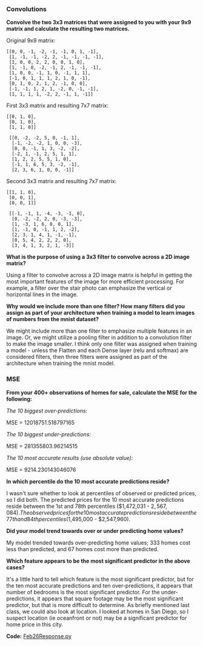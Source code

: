 ### Convolutions

**Convolve the two 3x3 matrices that were assigned to you with your 9x9 matrix and calculate the resulting two matrices.**

Original 9x9 matrix:

```
[[0, 0, -1, -2, -1, -1, 0, 1, -1],
 [1, -1, -1, -2, 2, -1, -1, -1, -1],
 [1, 0, 0, 2, 2, 0, 0, 1, 0],
 [1, -1, 0, -2, -1, 2, -1, -1, -1],
 [1, 0, 0, -1, 1, 0, -1, 1, 1],
 [-1, 0, 1, 1, 1, 2, 1, 0, -1],
 [0, 1, 0, 2, 1, 2, -1, 0, 0],
 [-1, -1, 1, 2, 1, -2, 0, -1, -1],
 [1, 1, 1, 1, -2, 2, -1, 1, -1]]
```

First 3x3 matrix and resulting 7x7 matrix:

```
[[0, 1, 0],
 [0, 1, 0],
 [1, 1, 0]]
 
 [[0, -2, -2, 5, 0, -1, 1],
  [-1, -2, -2, 1, 0, 0, -3],
  [0, 0, -1, 1, 3, -2, -2],
  [-2, 1, -1, 2, 5, 1, 1],
  [1, 2, 2, 5, 5, 1, 0],
  [-1, 1, 6, 5, 3, -2, -1],
  [2, 3, 6, 1, 0, 0, -1]]
```

Second 3x3 matrix and resulting 7x7 matrix:

```
[[1, 1, 0],
 [0, 0, 1],
 [0, 0, 1]]
 
 [[-1, -1, 1, -4, -3, -1, 0],
  [0, -2, -2, 2, 0, -3, -3],
  [1, -3, 1, 6, 0, 0, 1],
  [1, -1, 0, -1, 1, 2, -2],
  [2, 3, 1, 4, 1, -1, -1],
  [0, 5, 4, 2, 2, 2, 0],
  [3, 4, 1, 3, 2, 1, -3]]
```

**What is the purpose of using a 3x3 filter to convolve across a 2D image matrix?**

Using a filter to convolve across a 2D image matrix is helpful in getting the most important features of the image for more efficient processing. For example, a filter over the stair photo can emphasize the vertical or horizontal lines in the image. 

**Why would we include more than one filter? How many filters did you assign as part of your architecture when training a model to learn images of numbers from the mnist dataset?**

We might include more than one filter to emphasize multiple features in an image. Or, we might utilize a pooling filter in addition to a convolution filter to make the image smaller. I think only one filter was assigned when training a model - unless the Flatten and each Dense layer (relu and softmax) are considered filters, then three filters were assigned as part of the architecture when training the mnist model. 

### MSE

**From your 400+ observations of homes for sale, calculate the MSE for the following:**

*The 10 biggest over-predictions:*

MSE = 12018751.518797165

*The 10 biggest under-predictions:*

MSE = 281355803.96214515

*The 10 most accurate results (use absolute value):*

MSE = 9214.230143046076

**In which percentile do the 10 most accurate predictions reside?**

I wasn't sure whether to look at percentiles of observed or predicted prices, so I did both. The predicted prices for the 10 most accurate predictions reside between the 1st and 78th percentiles ($1,472,031 - $2,567,084). The observed prices for the 10 most accurate predictions reside between the 77th and 84th percentiles ($1,495,000 - $2,547,960).

**Did your model trend towards over or under predicting home values?**

My model trended towards over-predicting home values; 333 homes cost less than predicted, and 67 homes cost more than predicted. 

**Which feature appears to be the most significant predictor in the above cases?**

It's a little hard to tell which feature is the most significant predictor, but for the ten most accurate predictions and ten over-predictions, it appears that number of bedrooms is the most significant predictor. For the under-predictions, it appears that square footage may be the most significant predictor, but that is more difficult to determine. As briefly mentioned last class, we could also look at location. I looked at homes in San Diego, so I suspect location (ie oceanfront or not) may be a significant predictor for home price in this city. 

**Code:** [Feb26Response.py](https://github.com/natallzl/data310/blob/main/Feb26Response.py)
